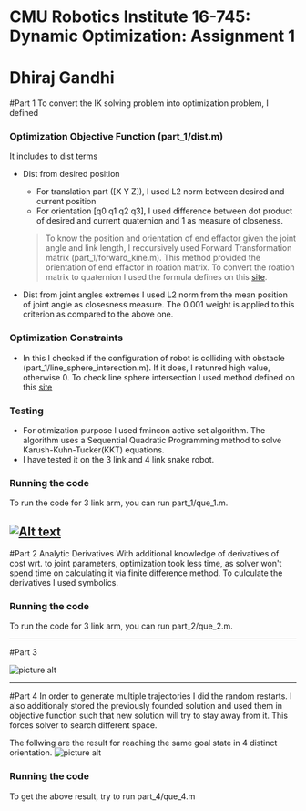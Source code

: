 # CMU Robotics Institute 16-745: Dynamic Optimization: Assignment 1 
# Dhiraj Gandhi
#Part 1
To convert the IK solving problem into optimization problem, I defined  
### Optimization Objective Function (part_1/dist.m)
It includes to dist terms
* Dist from desired position
    * For translation part ([X Y Z]), I used L2 norm between desired and current position 
    * For orientation [q0 q1 q2 q3], I used difference between dot product of desired and current quaternion and 1 as measure of closeness.

    > To know the position and orientation of end effactor given the joint angle and link length, I reccursively used Forward Transformation matrix (part_1/forward_kine.m). This method provided the orientation of end effactor in roation matrix. To convert the roation matrix to quaternion I used the formula defines on this [site](http://www.euclideanspace.com/maths/geometry/rotations/conversions/matrixToQuaternion/).       
* Dist from joint angles extremes
I used L2 norm from the mean position of joint angle as closesness measure. The 0.001 weight is applied to this criterion as compared to the above one. 


### Optimization Constraints
* In this I checked if the configuration of robot is colliding with obstacle (part_1/line_sphere_interection.m). If it does, I retunred high value, otherwise 0. To check line sphere intersection I used method defined on this [site](https://en.wikipedia.org/wiki/Line%E2%80%93sphere_intersection)


### Testing
* For otimization purpose I used fmincon active set algorithm. The algorithm uses a Sequential Quadratic Programming method to solve Karush-Kuhn-Tucker(KKT) equations.
* I have tested it on the 3 link and 4 link snake robot.

### Running the code
To run the code for 3 link arm, you can run part_1/que_1.m.

[![Alt text](https://img.youtube.com/vi/V6zTDjGVavY/0.jpg)](https://www.youtube.com/watch?v=V6zTDjGVavY/) 
----

#Part 2 Analytic Derivatives
With additional knowledge of derivatives of cost wrt. to joint parameters, optimization took less time, as solver won't spend time on calculating it via finite difference method. To culculate the derivatives I used symbolics.  

### Running the code
To run the code for 3 link arm, you can run part_2/que_2.m.

----
#Part 3

![picture alt](https://cloud.githubusercontent.com/assets/11137004/22453284/e064ae78-e74b-11e6-8baf-4bcd3acc7fa8.jpg "Title is optional")

----
#Part 4
In order to generate multiple trajectories I did the random restarts. I also additionaly stored the previously founded solution and used them in objective function such that new solution will try to stay away from it. This forces solver to search different space.

The follwing are the result for reaching the same goal state in 4 distinct orientation. 
![picture alt](https://cloud.githubusercontent.com/assets/11137004/22453630/1cab60b4-e74e-11e6-91a7-501725e50761.jpg "Title is optional") 

### Running the code
To get the above result, try to run part_4/que_4.m
